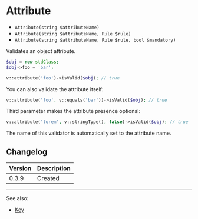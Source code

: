 # Attribute

- `Attribute(string $attributeName)`
- `Attribute(string $attributeName, Rule $rule)`
- `Attribute(string $attributeName, Rule $rule, bool $mandatory)`

Validates an object attribute.

```php
$obj = new stdClass;
$obj->foo = 'bar';

v::attribute('foo')->isValid($obj); // true
```

You can also validate the attribute itself:

```php
v::attribute('foo', v::equals('bar'))->isValid($obj); // true
```

Third parameter makes the attribute presence optional:

```php
v::attribute('lorem', v::stringType(), false)->isValid($obj); // true
```

The name of this validator is automatically set to the attribute name.

## Changelog

Version | Description
--------|-------------
  0.3.9 | Created

***
See also:

- [Key](Key.md)
